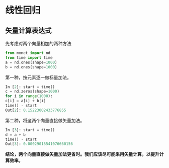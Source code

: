 # 线性回归
## ⽮量计算表达式
先考虑对两个向量相加的两种⽅法
```python
from mxnet import nd
from time import time
a = nd.ones(shape=1000)
b = nd.ones(shape=1000)
```
第一种，按元素逐⼀做标量加法。
```python
In [2]: start = time()
c = nd.zeros(shape=1000)
for i in range(1000):
c[i] = a[i] + b[i]
time() - start
Out[2]: 0.15223002433776855
```
第二种，将这两个向量直接做⽮量加法。

```python
In [3]: start = time()
d = a + b
time() - start
Out[3]: 0.00029015541076660156
```
**结论，两个向量直接做⽮量加法更省时。我们应该尽可能采⽤⽮量计算，以提升计算效率。**

